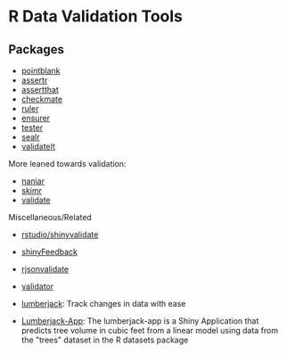 

# R Data Validation Tools

## Packages

- [pointblank](https:/github.com/rich-iannone/pointblank)
- [assertr](https://github.com/ropensci/assertr)
- [assertthat](https://github.com/hadley/assertthat)
- [checkmate](https://github.com/mllg/checkmate)
- [ruler](https://github.com/echasnovski/ruler)
- [ensurer](https://github.com/smbache/ensurer)
- [tester](https://github.com/gastonstat/tester)
- [sealr](https://github.com/uribo/sealr)
- [validateIt](https://github.com/Luwei-Ying/validateIt)

More leaned towards validation:

- [naniar](https://github.com/njtierney/naniar)
- [skimr](https://github.com/ropensci/skimr)
- [validate](https://github.com/data-cleaning/validate)

Miscellaneous/Related

- [rstudio/shinyvalidate](https://github.com/rstudio/shinyvalidate)

- [shinyFeedback](https://github.com/merlinoa/shinyFeedback)

- [rjsonvalidate](https://github.com/ropensci/jsonvalidate)

- [validator](https://github.com/manybabies/validator)

- [lumberjack](https://github.com/markvanderloo/lumberjack): Track changes in data with ease

- [Lumberjack-App](https://github.com/jcweaver5/ShinyApp-Lumberjack-App): The lumberjack-app is a Shiny Application that predicts tree volume in cubic feet from a linear model using data from the "trees" dataset in the R datasets package